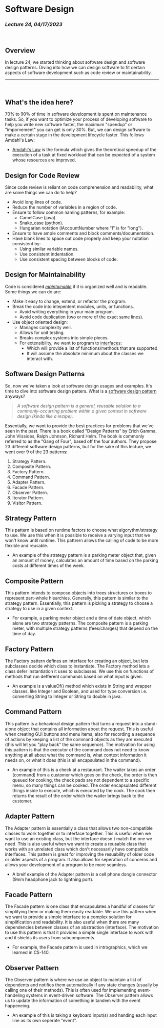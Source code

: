# Software Design
### *Lecture 24, 04/17/2023*
&nbsp;
## **Overview**
In lecture 24, we started thinking about software design and software design patterns. Diving into how we can design software to fit certain aspects of software development such as code review or maintainability.
___
&nbsp;
## What's the idea here?
70% to 90% of time in software development is spent on maintenance tasks. So, if you want to optimize your process of developing software to help you write new software faster, the maximum "speedup" or "imporvement" you can get is only 30%. But, we can design software to make a certain stage in the development lifecycle faster. This follows Amdahl's Law:
- [Amdahl's Law](https://en.wikipedia.org/wiki/Amdahl%27s_law) is the formula which gives the theoretical speedup of the execution of a task at fixed workload that can be expected of a system whose resources are improved.
## Design for Code Review
Since code review is reliant on code comprehension and readability, what are some things we can do to help?
- Avoid long lines of code.
- Reduce the number of variables in a region of code.
- Ensure to follow common naming patterns, for example:
  - CamelCase (java).
  - Snake_case (python).
  - Hungarian notation (lAccountNumber where "l" is for "long").
- Ensure to have ample comments and block comments/documentation.
- Have blank lines to space out code properly and keep your notation consistent by:
  - Using similar variable names.
  - Use consistent indentation.
  - Use consistent spacing between blocks of code.
## Design for Maintainability
Code is considered [*maintainable*](https://en.wikipedia.org/wiki/Maintainability) if it is organized well and is readable. Some things we can do are:
- Make it easy to change, extend, or refactor the program.
- Break the code into intepentent modules, units, or functions.
  - Avoid writing everything in your main program.
  - Avoid code duplication (two or more of the exact same lines).
- Use object oriented design:
  - Manages complexity well.
  - Allows for unit testing.
  - Breaks complex systems into simple pieces.
  - For extensibility, we want to program to [interfaces](https://en.wikipedia.org/wiki/Interface_(object-oriented_programming)):
    - Which will provide a list of functions/methods that are supported.
    - It will assume the absolute minimum about the classes we interact with.
## Software Design Patterns
So, now we've taken a look at software design usages and examples. It's time to dive into software design patters. What is a [software design pattern](https://en.wikipedia.org/wiki/Software_design_pattern) anyways?
> *A software design pattern is a general, reusable solution to a commonly-occurring problem within a given context in software design (kinda like a recipe).*

Essentially, we want to provide the best practices for problems that we've seen in the past. There is a book called "Design Patterns" by Erich Gamma, John Vlissides, Ralph Johnson, Richard Helm. The book is commonly referred to as the "Gang of Four", based off the four authors. They propose 23 different software design patterns, but for the sake of this lecture, we went over 9 of the 23 patterns:
1. Strategy Pattern.
2. Composite Pattern.
3. Factory Pattern.
4. Command Pattern.
5. Adapter Pattern.
6. Facade Pattern. 
7. Observer Pattern.
8. Iterator Pattern.
9. Visitor Pattern.

## Strategy Pattern
This pattern is based on runtime factors to choose what algorythm/strategy to use. We use this when it is possible to receive a varying input that we won't know until runtime. This pattrern allows the calling of code to be more flexible and reusable. 
- An example of the strategy pattern is a parking meter object that, given an amount of money, calculates an amount of time based on the parking costs at different times of the week.
## Composite Pattern
This pattern intends to compose objects into trees structures or boxes to represent part-whole hiearchies. Generally, this pattern is similar to the strategy pattern. Essentially, this pattern is picking a strategy to choose a strategy to use in a given context.
- For example, a parking meter object and a time of date object, which alone are two strategy patterns. The composite pattern is a parking meter, with multiple strategy patterns (fees/charges) that depend on the time of day.
## Factory Pattern 
The Factory pattern defines an interface for creating an object, but lets subclasses decide which class to instantiate. The Factory method lets a class defer instantiation it uses to subclasses. We use this on functions of methods that run defferent commands based on what input is given.
- An example is a valueOf() method which exists in String and wrapper classes, like Integer and Boolean, and used for type conversion i.e. converting String to Integer or String to double in java.
## Command Pattern
This pattern is a behavioral design pattern that turns a request into a stand-alone object that contains all information about the request. This is useful when creating GUI buttons and menu items, also for recording a sequence of actions by keeping a list of the command objects as they are executed (this will let you "play back" the same sequence). The motivation for using this pattern is that the executor of the command does not need to know anything at all about what the command is, what context information it needs on, or what it does (this is all encapsulated in the command).
- An example of this is a check at a restaurant. The waiter takes an order (command) from a customer which goes on the check, the order is then queued for cooking, the check pads are not dependent to a specific menu, so many things can be cooked. The order encapsulated different things inside to execute, which is executed by the cook. The cook then returns the result of the order which the waiter brings back to the customer.
## Adapter Pattern
The Adapter pattern is essentially a class that allows two non-compatible classes to work together or to interface together. This is useful when we want to use an existing class, but the interface doesn't match the one we need. This is also useful when we want to create a reusable class that works with an unrelated class which don't necessarily have compatible interfaces. This pattern is great for improving the resuability of older code or older aspects of a program. It also allows for seperation of concerns and allows your development of a program to be more seamless.
- A breif example of the Adapter pattern is a cell phone dongle connector (9mm headphone jack to lightning port). 
## Facade Pattern
The Facade pattern is one class that encapsulates a handful of classes for simplifying them or making them easily readable. We use this pattern when we want to provide a simple interface to a complex solution for simplification and readability. It is also useful when there are many dependencies between classes of an abstraction (interface). The motivation to use this pattern is that it provides a simple single interface to work with and it shields its users from subcomponents.
- For example, the Facade pattern is used in intrographics, which we learned in CS-140.
## Observer Pattern
The Observer pattern is where we use an object to maintain a list of dependents and notifies them automatically if any state changes (usually by calling one of their methods). This is often used for implementing event-handeling systems in event-driven software. The Observer pattern allows us to update the information of something in tandem with the event happeneing. 
- An example of this is taking a keyboard input(s) and handing each input line as its own seperate "event".